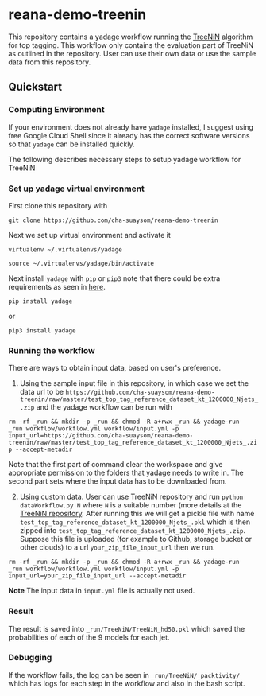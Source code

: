 # reana-demo-treenin

This repository contains a yadage workflow running the [TreeNiN](https://github.com/diana-hep/TreeNiN) algorithm for top tagging. This workflow only contains the evaluation part of TreeNiN as outlined in the repository. User can use their own data or use the sample data from this repository.

## Quickstart

### Computing Environment

If your environment does not already have `yadage` installed, I suggest using free Google Cloud Shell since it already has the correct software versions so that `yadage` can be installed quickly.

The following describes necessary steps to setup yadage workflow for TreeNiN

### Set up yadage virtual environment

First clone this repository with

`git clone https://github.com/cha-suaysom/reana-demo-treenin`

Next we set up virtual environment and activate it

`virtualenv ~/.virtualenvs/yadage`

`source ~/.virtualenvs/yadage/bin/activate`

Next install `yadage` with `pip` or `pip3` note that there could be extra requirements as seen in [here](https://yadage.readthedocs.io/en/latest/introduction.html).

`pip install yadage` 

or 

`pip3 install yadage`

### Running the workflow

There are ways to obtain input data, based on user's preference.

1. Using the sample input file in this repository, in which case we set the data url to be `https://github.com/cha-suaysom/reana-demo-treenin/raw/master/test_top_tag_reference_dataset_kt_1200000_Njets_.zip` and the yadage workflow can be run with

`rm -rf _run && mkdir -p _run && chmod -R a+rwx _run && yadage-run  _run workflow/workflow.yml workflow/input.yml -p input_url=https://github.com/cha-suaysom/reana-demo-treenin/raw/master/test_top_tag_reference_dataset_kt_1200000_Njets_.zip --accept-metadir`

Note that the first part of command clear the workspace and give appropriate permission to the folders that yadage needs to write in. The second part sets where the input data has to be downloaded from.


2. Using custom data. User can use TreeNiN repository and run `python dataWorkflow.py N` where `N` is a suitable number (more details at the [TreeNiN repository](https://github.com/diana-hep/TreeNiN). After running this we will get a pickle file with name `test_top_tag_reference_dataset_kt_1200000_Njets_.pkl` which is then zipped into `test_top_tag_reference_dataset_kt_1200000_Njets_.zip`. Suppose this file is uploaded (for example to Github, storage bucket or other clouds) to a url `your_zip_file_input_url` then we run.

`rm -rf _run && mkdir -p _run && chmod -R a+rwx _run && yadage-run  _run workflow/workflow.yml workflow/input.yml -p input_url=your_zip_file_input_url --accept-metadir`

**Note** The input data in `input.yml` file is actually not used.

### Result

The result is saved into `_run/TreeNiN/TreeNiN_hd50.pkl` which saved the probabilities of each of the 9 models for each jet.

### Debugging

If the workflow  fails, the log can be seen in `_run/TreeNiN/_packtivity/` which has logs for each step in the workflow and also in the bash script.





